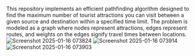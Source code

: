  This repository implements an efficient pathfinding algorithm designed to find the maximum number of tourist attractions you can visit between a given source and destination within a specified time limit. The problem is modeled as a graph where nodes represent attractions, edges represent routes, and weights on the edges signify travel times between locations.
![Screenshot 2025-01-16 073824](https://github.com/user-attachments/assets/aff25beb-9a93-466a-bf5e-260adc3ac3a2)
![Screenshot 2025-01-16 073914](https://github.com/user-attachments/assets/88f38553-1bc8-47bf-8ba6-f1edc16a45ff)
![Screenshot 2025-01-16 073903](https://github.com/user-attachments/assets/94f3c61e-c0b8-4fb5-9776-0ea41755bfcc)
